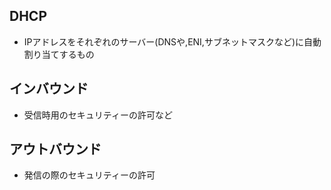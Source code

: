 ## DHCP
- IPアドレスをそれぞれのサーバー(DNSや,ENI,サブネットマスクなど)に自動割り当てするもの

## インバウンド
- 受信時用のセキュリティーの許可など
## アウトバウンド
- 発信の際のセキュリティーの許可
